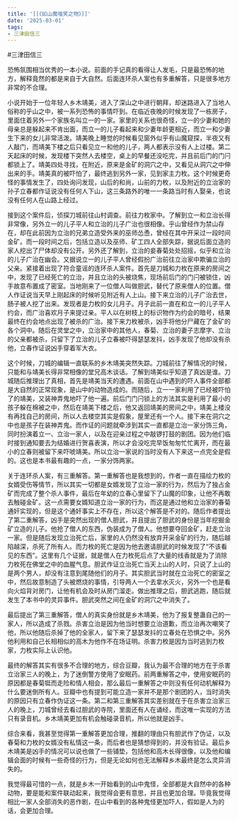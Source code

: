 ```yaml
---
title: '[[《如山魔嗤笑之物》]]'
date: '2025-03-01'
tags:
- 三津田信三
---
```

#三津田信三 

恐怖氛围相当优秀的一本小说。前面的手记真的看得让人发毛，只是最恐怖的地方，解释竟然的都是来自于大自然。后面连环杀人案也有多重解答，只是很多地方非常的不合理。

小说开始于一位年轻人乡木靖美，进入了深山之中进行朝拜，却迷路进入了当地人俗称的乎山之中，被一系列恐怖的事情吓到。在临近夜晚的时候发现了一栋房子，里面住着另外一个家族名叫立一的一家。家里的关系也很奇怪，立一的少妻和她的母亲总是躲起来不肯出面，而立一的儿子看起来和少妻年龄更相近，而立一和少妻生下来的女儿非常活泼。靖美晚上睡觉的时候看见窗外似乎有山魔窥探，半夜又有人敲门，而靖美下楼之后只看见立一和他的儿子，两人都表示没有人上过楼。第二天起床的时候，发现楼下突然人去楼空，桌上的早餐还没吃完，并且前后门的门闩都锁上了。靖美四处寻找，在附近，原来是金矿的洞穴之中，又看见从洞穴之中伸出来的手。靖美真的被吓怕了，最终逃到另外一家，见到家主力枚。这个时候更奇怪的事情发生了，四处询问发现，山后的和尚，山前的力枚，以及附近的立治家的孙子立春都作证说没有任何人下山，这三条路外的唯一一条路当时有人娶亲，也说没有任何人在山路上经过。

接到这个案件后，侦探刀城前往山村调查。前往力枚家中。了解到立一和立治长得非常像，另外立一的儿子平人和立治的儿子广治也很相像。乎山曾经作为禁山存在，却在此前因为立治的兄弟立造受外来的巫师怂恿，曾经在其中开采过一段时间金矿。而一段时间之后，包括立造以及巫师、矿工四人全部失踪，据说后面立造的家人挖出了尸体却没有公开。另外还了解到，立治的妾春菊处处招摇，似乎和立治的儿子广治在幽会。又据说立一的儿子平人曾经假扮广治前往立治家中欺骗立治的父亲。紧接着出现了符合童谣的连环杀人案件。首先是刀城和力枚在原来的房间之中，发现了已经死亡的立治，并且立治的头被烧焦，现场前后门的门闩被锁住，凶手故意布置成了密室。当地刚来了一位僧人叫做胆武，替代了原来僧人的位置。僧人作证说当天早上刚起床的时候听见附近有人上山。接下来立治的儿子广治去世，肠子被人挖了出来。发现者是力枚的女儿月子。月子此前一直在和立一的儿子平人约会，而广治喜欢月子来提过亲。平人以在树枝上的标识物作为约会的暗号，结果最终在约会地点出现了被杀的广治。接下来力枚被杀，凶手将他分尸藏在了金矿的各个洞中。随后在灵堂之中，立治家中的其他人，春菊、立治的妻子志摩字、立治的父亲都被杀，只留下了立治的儿子立春被吓得瑟瑟发抖，凶手发现了他却没有杀他，立春作证说凶手穿着军大衣。

这个时候，刀城的编辑一直联系的乡木靖美突然失踪。刀城前往了解情况的时候，只能和与靖美长得非常相像的堂兄高木谈话。了解到靖美似乎知道了真凶是谁。刀城随后推理出了真相，首先是靖美当天的遭遇。前面在山中遇到的吓人事件全部都是大自然的正常现象，是山中的动物造成的。而随后，立一一家利用了已经被吓怕了的靖美，又装神弄鬼地吓了他一遍。前后门门闩锁上的方法其实是利用了最小的孩子躲在棉被之中，然后在靖美下楼之后，他又返回靖美的房间之中，靖美上楼没有再找自己的房间，所以人去楼空其实是假象，屋里还有一个人。接下来在洞穴之中也是孩子在装神弄鬼。而作证的问题就牵涉到其实一直都是立治一家分饰三角，同时扮演着立一、立治一家人，以及在迎亲过程之中敲锣打鼓的剧团。因为他们临时接到通知要去为结婚进行贺喜表演，所以才会没吃完早饭匆匆忙忙离开，而在最小的立春则被留下来吓唬靖美。所以立治一家说的当时没有人下来这一点完全是假的。这也是本书最有趣的一点，一家分饰两家。

关于连环杀人案，有三重解答。第一重解答也是我想到的，作者一直在描绘力枚的女婿受伤等情节，所以其实一切都是女婿发现了立治一家的行为，然后为了独占金矿而完成了整个杀人事件，最后在年幼的立春心里留下了山魔的印象，让他不再敢去触碰金矿。这一点需要女婿知道立治一家的行为，而这是通过他和立治家的春菊通奸实现的，但是这个通奸事实上不存在，所以这个解答是不对的。随后作者提出了第二重解答，凶手是突然出现的僧人胆武，并且提出了胆武的身份是当年挖掘金矿立造的儿子。他抢了僧人的东西，伪装成为了僧人。他想要夺回金矿，赶走立治一家。但是随后发现立治死亡后，家里的人仍然没有放弃开采金矿的行为，随后越陷越深，杀死了所有人。而力枚的死亡是因为他去邀请胆武的时候发现了“不该看见的东西”。这里有几个证据，就是僧人在力枚死后点了大量的线香就是为了消除力枚死在佛堂之中的血腥气息。胆武作证立治死亡当天上山的人时，只说了上山的是两个男人，却没有注意到尾随他们的月子。其实胆武当时就在立治死亡的密室之中，然后故意制造了头被燃烧的事情，引导两人一个去拿水灭火，另外一个也是看向火焰背对房门，让他有机会及时从房门溜走。做出推理之后，胆武逃跑，随后就发生了本书中的灵异事件。胆武突然之间在金矿的洞穴之中消失了。

最后提出了第三重解答，僧人的真实身份就是乡木靖美，他为了报复整蛊自己的一家人，所以造成了杀戮。杀害立治是因为他当时想要立治道歉，而立治再次嘲笑了他，所以他随后杀掉了他的全家人，留下来了瑟瑟发抖的立春处在恐惧之中。另外他利用和自己长相相似的高木为他作不在场证明。杀害力枚是因为当时逃到力枚家，力枚实际上认识他。

最终的解答其实有很多不合理的地方，综合豆瓣，我认为最不合理的地方在于杀害立治家三人的晚上，为了迷倒警方使用了安眠药。前两重解答之中，使用安眠药的原因都是春菊铤而走险和情人相会，那么最后一重解答之中则没有任何动机解释为什么要迷倒所有人。豆瓣中也有提到可能立造一家并不是那个剧团的人，当时消失的原因只有立春作伪证这一条。第二和第三重解答其实差别就在于在杀害立治家三人的晚上，刀城曾经去看过胆武的寺院，里面还有人在诵经，而这唯一实现的方法只有录音机。乡木靖美更加有机会触碰录音机，所以他就是凶手。

综合来看，我甚至觉得第一重解答更加合理，推翻的理由只有胆武作了伪证，以及春菊和力枚的女婿没有私情这一条，而后者也是猜想得到的，并没有验证。最后乡木靖美是凶手的情况可以说也做了一些铺垫，包括他和高木长得很像，以及他和编辑会面的时候有一些奇怪的行为，但是无论如何也无法解释乡木最终是怎么灵异消失的。

我觉得最可惜的一点，就是乡木一开始看到的山中鬼怪，全部都是大自然中的各种动物，要是能和案件联动起来，我觉得会更有意思，并且也更加合理。毕竟我觉得相比一家人全部消失的恶作剧，在山中看到的各种鬼怪更加吓人，假如是人为的话，会更加合理。
